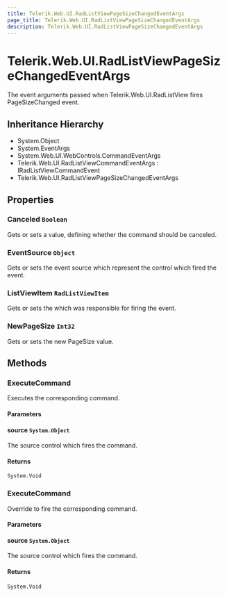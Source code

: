 ```yaml
---
title: Telerik.Web.UI.RadListViewPageSizeChangedEventArgs
page_title: Telerik.Web.UI.RadListViewPageSizeChangedEventArgs
description: Telerik.Web.UI.RadListViewPageSizeChangedEventArgs
---
```


# Telerik.Web.UI.RadListViewPageSizeChangedEventArgs

The event arguments passed when Telerik.Web.UI.RadListView fires PageSizeChanged event.

## Inheritance Hierarchy

* System.Object
* System.EventArgs
* System.Web.UI.WebControls.CommandEventArgs
* Telerik.Web.UI.RadListViewCommandEventArgs : IRadListViewCommandEvent
* Telerik.Web.UI.RadListViewPageSizeChangedEventArgs

## Properties

###  Canceled `Boolean`

Gets or sets a value, defining whether the command should be canceled.

###  EventSource `Object`

Gets or sets the event source which represent the control which fired the event.

###  ListViewItem `RadListViewItem`

Gets or sets the  which was responsible for firing the event.

###  NewPageSize `Int32`

Gets or sets the new PageSize value.

## Methods

###  ExecuteCommand

Executes the corresponding command.

#### Parameters

#### source `System.Object`

The source control which fires the command.

#### Returns

`System.Void` 

###  ExecuteCommand

Override to fire the corresponding command.

#### Parameters

#### source `System.Object`

The source control which fires the command.

#### Returns

`System.Void` 

